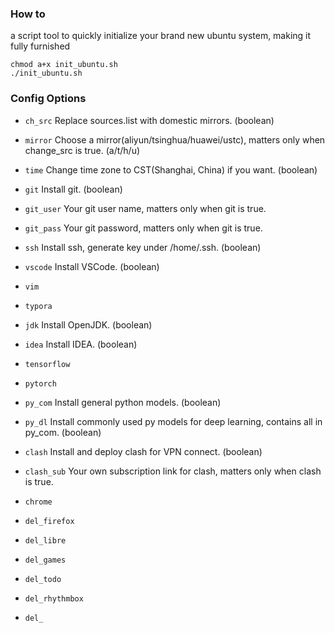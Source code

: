 ### How to
a script tool to quickly initialize your brand new ubuntu system, making it fully furnished

```
chmod a+x init_ubuntu.sh
./init_ubuntu.sh
```

### Config Options

- `ch_src`   Replace sources.list with domestic mirrors. (boolean)

- `mirror`   Choose a mirror(aliyun/tsinghua/huawei/ustc), matters only when change_src is true. (a/t/h/u)

- `time`   Change time zone to CST(Shanghai, China) if you want. (boolean)

- `git`   Install git. (boolean)

- `git_user`   Your git user name, matters only when git is true.

- `git_pass`   Your git password, matters only when git is true.

- `ssh`   Install ssh, generate key under /home/.ssh. (boolean)

- `vscode`   Install VSCode. (boolean)

- `vim`

- `typora`

- `jdk`   Install OpenJDK. (boolean)

- `idea`   Install IDEA. (boolean)

- `tensorflow`

- `pytorch`

- `py_com`   Install general python models. (boolean)

- `py_dl`   Install commonly used py models for deep learning, contains all in py_com. (boolean)

- `clash`   Install and deploy clash for VPN connect. (boolean)

- `clash_sub`   Your own subscription link for clash, matters only when clash is true.

- `chrome`

- `del_firefox`

- `del_libre`

- `del_games`

- `del_todo`

- `del_rhythmbox`

- `del_`
